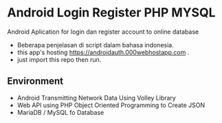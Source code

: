 # Android Login Register PHP MYSQL
Android Aplication for login dan register account to online database

+ Beberapa penjelasan di script dalam bahasa indonesia.
+ this app's hosting https://androidauth.000webhostapp.com .
+ just import this repo then run.

## Environment

- Android Transmitting Network Data Using Volley Library
- Web API using PHP Object Oriented Programming to Create JSON
- MariaDB / MySQL fo Database
